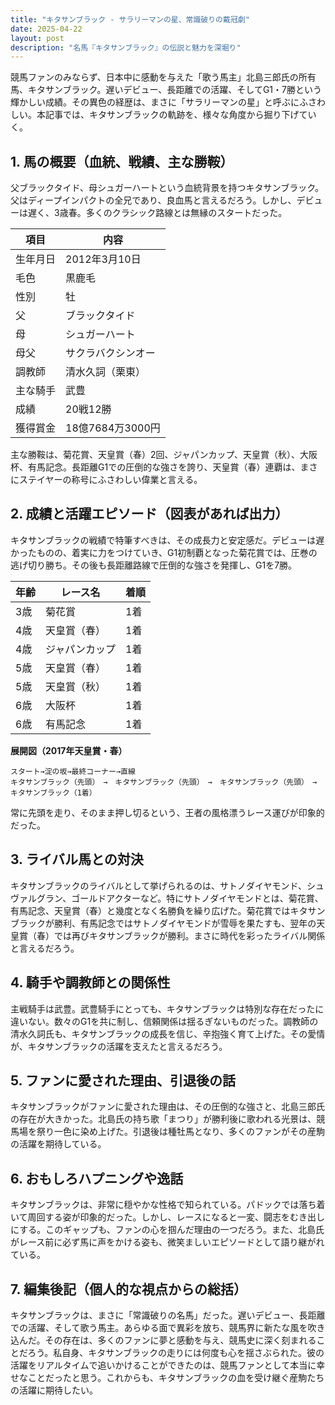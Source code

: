 ```yaml
---
title: "キタサンブラック - サラリーマンの星、常識破りの戴冠劇"
date: 2025-04-22
layout: post
description: "名馬『キタサンブラック』の伝説と魅力を深堀り"
---
```


競馬ファンのみならず、日本中に感動を与えた「歌う馬主」北島三郎氏の所有馬、キタサンブラック。遅いデビュー、長距離での活躍、そしてG1・7勝という輝かしい成績。その異色の経歴は、まさに「サラリーマンの星」と呼ぶにふさわしい。本記事では、キタサンブラックの軌跡を、様々な角度から掘り下げていく。

## 1. 馬の概要（血統、戦績、主な勝鞍）

父ブラックタイド、母シュガーハートという血統背景を持つキタサンブラック。父はディープインパクトの全兄であり、良血馬と言えるだろう。しかし、デビューは遅く、3歳春。多くのクラシック路線とは無縁のスタートだった。

| 項目 | 内容 |
|---|---|
| 生年月日 | 2012年3月10日 |
| 毛色 | 黒鹿毛 |
| 性別 | 牡 |
| 父 | ブラックタイド |
| 母 | シュガーハート |
| 母父 | サクラバクシンオー |
| 調教師 | 清水久詞（栗東） |
| 主な騎手 | 武豊 |
| 成績 | 20戦12勝 |
| 獲得賞金 | 18億7684万3000円 |

主な勝鞍は、菊花賞、天皇賞（春）2回、ジャパンカップ、天皇賞（秋）、大阪杯、有馬記念。長距離G1での圧倒的な強さを誇り、天皇賞（春）連覇は、まさにステイヤーの称号にふさわしい偉業と言える。


## 2. 成績と活躍エピソード（図表があれば出力）

キタサンブラックの戦績で特筆すべきは、その成長力と安定感だ。デビューは遅かったものの、着実に力をつけていき、G1初制覇となった菊花賞では、圧巻の逃げ切り勝ち。その後も長距離路線で圧倒的な強さを発揮し、G1を7勝。

| 年齢 | レース名 | 着順 |
|---|---|---|
| 3歳 | 菊花賞 | 1着 |
| 4歳 | 天皇賞（春） | 1着 |
| 4歳 | ジャパンカップ | 1着 |
| 5歳 | 天皇賞（春） | 1着 |
| 5歳 | 天皇賞（秋） | 1着 |
| 6歳 | 大阪杯 | 1着 |
| 6歳 | 有馬記念 | 1着 |


**展開図（2017年天皇賞・春）**

```
スタート→淀の坂→最終コーナー→直線
キタサンブラック（先頭）　→　キタサンブラック（先頭）　→　キタサンブラック（先頭）　→　キタサンブラック（1着）
```

常に先頭を走り、そのまま押し切るという、王者の風格漂うレース運びが印象的だった。


## 3. ライバル馬との対決

キタサンブラックのライバルとして挙げられるのは、サトノダイヤモンド、シュヴァルグラン、ゴールドアクターなど。特にサトノダイヤモンドとは、菊花賞、有馬記念、天皇賞（春）と幾度となく名勝負を繰り広げた。菊花賞ではキタサンブラックが勝利、有馬記念ではサトノダイヤモンドが雪辱を果たすも、翌年の天皇賞（春）では再びキタサンブラックが勝利。まさに時代を彩ったライバル関係と言えるだろう。


## 4. 騎手や調教師との関係性

主戦騎手は武豊。武豊騎手にとっても、キタサンブラックは特別な存在だったに違いない。数々のG1を共に制し、信頼関係は揺るぎないものだった。調教師の清水久詞氏も、キタサンブラックの成長を信じ、辛抱強く育て上げた。その愛情が、キタサンブラックの活躍を支えたと言えるだろう。


## 5. ファンに愛された理由、引退後の話

キタサンブラックがファンに愛された理由は、その圧倒的な強さと、北島三郎氏の存在が大きかった。北島氏の持ち歌「まつり」が勝利後に歌われる光景は、競馬場を祭り一色に染め上げた。引退後は種牡馬となり、多くのファンがその産駒の活躍を期待している。


## 6. おもしろハプニングや逸話

キタサンブラックは、非常に穏やかな性格で知られている。パドックでは落ち着いて周回する姿が印象的だった。しかし、レースになると一変、闘志をむき出しにする。このギャップも、ファンの心を掴んだ理由の一つだろう。また、北島氏がレース前に必ず馬に声をかける姿も、微笑ましいエピソードとして語り継がれている。


## 7. 編集後記（個人的な視点からの総括）

キタサンブラックは、まさに「常識破りの名馬」だった。遅いデビュー、長距離での活躍、そして歌う馬主。あらゆる面で異彩を放ち、競馬界に新たな風を吹き込んだ。その存在は、多くのファンに夢と感動を与え、競馬史に深く刻まれることだろう。私自身、キタサンブラックの走りには何度も心を揺さぶられた。彼の活躍をリアルタイムで追いかけることができたのは、競馬ファンとして本当に幸せなことだったと思う。これからも、キタサンブラックの血を受け継ぐ産駒たちの活躍に期待したい。
